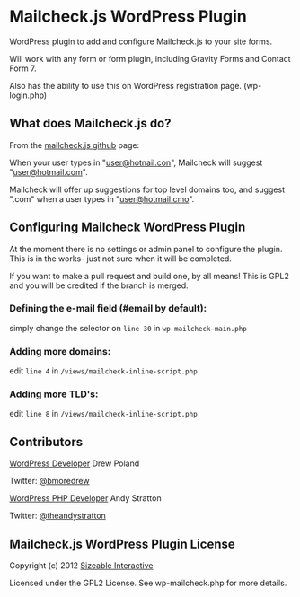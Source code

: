 # Mailcheck.js WordPress Plugin

WordPress plugin to add and configure Mailcheck.js to your site forms.

Will work with any form or form plugin, including Gravity Forms and Contact Form 7.

Also has the ability to use this on WordPress registration page. (wp-login.php)


## What does Mailcheck.js do?

From the [mailcheck.js github](https://github.com/Kicksend/mailcheck) page:

When your user types in "user@hotnail.con", Mailcheck will suggest "user@hotmail.com".

Mailcheck will offer up suggestions for top level domains too, and suggest ".com" when a user types in "user@hotmail.cmo".


## Configuring Mailcheck WordPress Plugin

At the moment there is no settings or admin panel to configure the plugin. This is in the works- just not sure when it will be completed. 

If you want to make a pull request and build one, by all means! This is GPL2 and you will be credited if the branch is merged.

### Defining the e-mail field (#email by default):
simply change the selector on `line 30` in `wp-mailcheck-main.php`

### Adding more domains:
edit `line 4` in `/views/mailcheck-inline-script.php`

### Adding more TLD's:
edit `line 8` in `/views/mailcheck-inline-script.php`


## Contributors

[WordPress Developer](http://www.baltimoredrew.com) Drew Poland

Twitter: [@bmoredrew](http://www.twitter.com/@bmoredrew)

[WordPress PHP Developer](http://www.theandystratton.com) Andy Stratton

Twitter: [@theandystratton](http://www.twitter.com/@theandystratton)


## Mailcheck.js WordPress Plugin License

Copyright (c) 2012 [Sizeable Interactive](http://www.sizeableinteractive.com)

Licensed under the GPL2 License. See wp-mailcheck.php for more details.